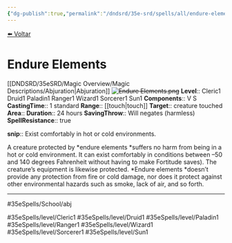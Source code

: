 ```yaml
---
{"dg-publish":true,"permalink":"/dndsrd/35e-srd/spells/all/endure-elements/"}
---
```



<a href="javascript:history.back()">⬅️ Voltar</a>
# Endure Elements
[[DNDSRD/35eSRD/Magic Overview/Magic Descriptions/Abjuration\|Abjuration]]  <s class="aside-hide">![Endure Elements.png](/img/user/DNDSRD/35eSRD/Spells/imgs/endure%20elements.png)</s>
**Level**:: Cleric1 Druid1 Paladin1 Ranger1 Wizard1 Sorcerer1 Sun1 
**Components**:: V S 
**CastingTime**:: 1 standard 
**Range**:: [[touch\|touch]]
**Target**:: creature touched
**Area**:: 
**Duration**:: 24 hours
**SavingThrow**:: Will negates (harmless)
**SpellResistance**:: true

**snip**:: Exist comfortably in hot or cold environments.  




A creature protected by *endure elements *suffers no harm from being in a hot or cold environment. It can exist comfortably in conditions between –50 and 140 degrees Fahrenheit without having to make Fortitude saves). The creature’s equipment is likewise protected.
*Endure elements *doesn’t provide any protection from fire or cold damage, nor does it protect against other environmental hazards such as smoke, lack of air, and so forth.

<hr/>



#35eSpells/School/abj

#35eSpells/level/Cleric1 #35eSpells/level/Druid1 #35eSpells/level/Paladin1 #35eSpells/level/Ranger1 #35eSpells/level/Wizard1 #35eSpells/level/Sorcerer1 #35eSpells/level/Sun1 